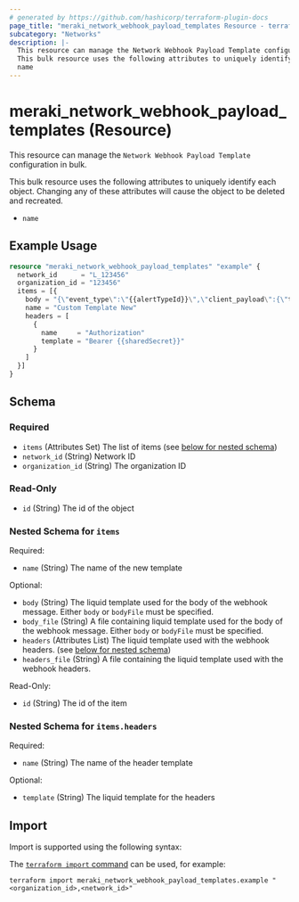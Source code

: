 ```yaml
---
# generated by https://github.com/hashicorp/terraform-plugin-docs
page_title: "meraki_network_webhook_payload_templates Resource - terraform-provider-meraki"
subcategory: "Networks"
description: |-
  This resource can manage the Network Webhook Payload Template configuration in bulk.
  This bulk resource uses the following attributes to uniquely identify each object. Changing any of these attributes will cause the object to be deleted and recreated.
  name
---
```


# meraki_network_webhook_payload_templates (Resource)

This resource can manage the `Network Webhook Payload Template` configuration in bulk.

This bulk resource uses the following attributes to uniquely identify each object. Changing any of these attributes will cause the object to be deleted and recreated.

- `name`

## Example Usage

```terraform
resource "meraki_network_webhook_payload_templates" "example" {
  network_id      = "L_123456"
  organization_id = "123456"
  items = [{
    body = "{\"event_type\":\"{{alertTypeId}}\",\"client_payload\":{\"text\":\"{{alertData}}\"}}"
    name = "Custom Template New"
    headers = [
      {
        name     = "Authorization"
        template = "Bearer {{sharedSecret}}"
      }
    ]
  }]
}
```

<!-- schema generated by tfplugindocs -->
## Schema

### Required

- `items` (Attributes Set) The list of items (see [below for nested schema](#nestedatt--items))
- `network_id` (String) Network ID
- `organization_id` (String) The organization ID

### Read-Only

- `id` (String) The id of the object

<a id="nestedatt--items"></a>
### Nested Schema for `items`

Required:

- `name` (String) The name of the new template

Optional:

- `body` (String) The liquid template used for the body of the webhook message. Either `body` or `bodyFile` must be specified.
- `body_file` (String) A file containing liquid template used for the body of the webhook message. Either `body` or `bodyFile` must be specified.
- `headers` (Attributes List) The liquid template used with the webhook headers. (see [below for nested schema](#nestedatt--items--headers))
- `headers_file` (String) A file containing the liquid template used with the webhook headers.

Read-Only:

- `id` (String) The id of the item

<a id="nestedatt--items--headers"></a>
### Nested Schema for `items.headers`

Required:

- `name` (String) The name of the header template

Optional:

- `template` (String) The liquid template for the headers

## Import

Import is supported using the following syntax:

The [`terraform import` command](https://developer.hashicorp.com/terraform/cli/commands/import) can be used, for example:

```shell
terraform import meraki_network_webhook_payload_templates.example "<organization_id>,<network_id>"
```
